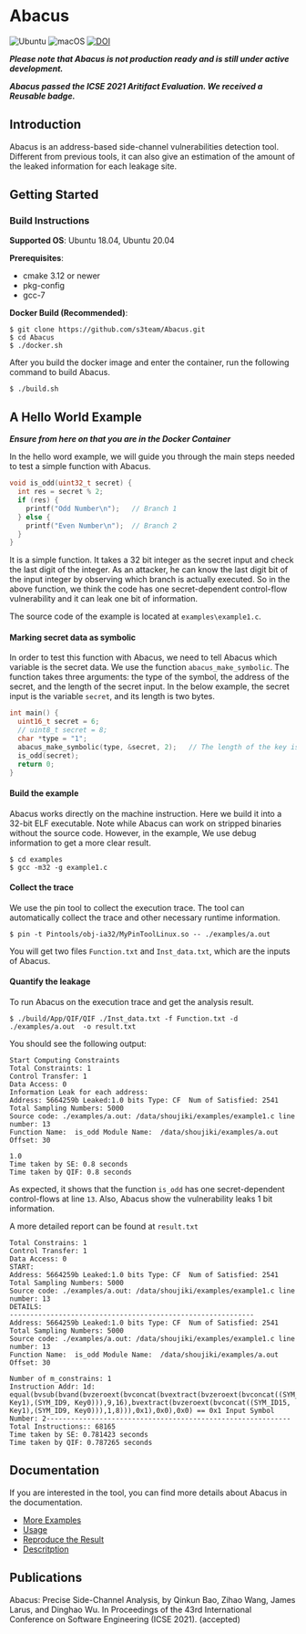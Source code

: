 # Abacus

![Ubuntu](https://github.com/s3team/Abacus/workflows/Ubuntu/badge.svg)
![macOS](https://github.com/s3team/Abacus/workflows/macOS/badge.svg)
[![DOI](https://zenodo.org/badge/328747019.svg)](https://zenodo.org/badge/latestdoi/328747019)

***Please note that Abacus is not production ready and is still under active development.***

***Abacus passed the ICSE 2021 Aritifact Evaluation. We received a Reusable badge.***

## Introduction

Abacus is an address-based side-channel vulnerabilities detection tool. Different from previous tools, it can also 
give an estimation of the amount of the leaked information for each leakage site.

## Getting Started

### Build Instructions
**Supported OS**: Ubuntu 18.04, Ubuntu 20.04

**Prerequisites**: 
-  cmake 3.12 or newer
-  pkg-config
-  gcc-7

**Docker Build (Recommended)**:
~~~~{.sh}
$ git clone https://github.com/s3team/Abacus.git
$ cd Abacus
$ ./docker.sh
~~~~

After you build the docker image and enter the container, run the
following command to build Abacus.
~~~~{.sh}
$ ./build.sh
~~~~

## A Hello World Example
***Ensure from here on that you are in the Docker Container***

In the hello word example, we will guide you through the main steps needed to test a simple function
with Abacus.


```C
void is_odd(uint32_t secret) {
  int res = secret % 2;        
  if (res) {             
    printf("Odd Number\n");   // Branch 1
  } else {
    printf("Even Number\n");  // Branch 2
  }
}
```
It is a simple function. It takes a 32 bit integer as the secret input and check the last digit
of the integer. As an attacker, he can know the last digit bit of the input integer by observing
which branch is actually executed. So in the above function, we think the code has one 
secret-dependent control-flow vulnerability and it can leak one bit of information. 

The source code of the example is located at `examples\example1.c`.

#### Marking secret data as symbolic
In order to test this function with Abacus, we need to tell Abacus which variable is the secret
data. We use the function `abacus_make_symbolic`. The function takes three arguments: the type of
the symbol, the address of the secret, and the length of the secret input. In the below example,
the secret input is the variable `secret`, and its length is two bytes.

```C
int main() {
  uint16_t secret = 6;
  // uint8_t secret = 8;
  char *type = "1";
  abacus_make_symbolic(type, &secret, 2);   // The length of the key is two bytes
  is_odd(secret);
  return 0;
}
```

#### Build the example
Abacus works directly on the machine instruction. Here we build it into a 32-bit ELF executable.
Note while Abacus can work on stripped binaries without the source code. However, in the example, 
We use debug information to get a more clear result.

~~~~{.sh}
$ cd examples
$ gcc -m32 -g example1.c
~~~~

#### Collect the trace
We use the pin tool to collect the execution trace. The tool can automatically collect the trace and other
necessary runtime information.
~~~~{.sh}
$ pin -t Pintools/obj-ia32/MyPinToolLinux.so -- ./examples/a.out 
~~~~
You will get two files `Function.txt` and `Inst_data.txt`, which are the inputs of Abacus.

#### Quantify the leakage 
To run Abacus on the execution trace and get the analysis result.
~~~~{.sh}
$ ./build/App/QIF/QIF ./Inst_data.txt -f Function.txt -d ./examples/a.out  -o result.txt
~~~~

You should see the following output:
```
Start Computing Constraints
Total Constraints: 1
Control Transfer: 1
Data Access: 0
Information Leak for each address:
Address: 5664259b Leaked:1.0 bits Type: CF  Num of Satisfied: 2541 Total Sampling Numbers: 5000
Source code: ./examples/a.out: /data/shoujiki/examples/example1.c line number: 13
Function Name:  is_odd Module Name:  /data/shoujiki/examples/a.out Offset: 30

1.0
Time taken by SE: 0.8 seconds
Time taken by QIF: 0.8 seconds
```
As expected, it shows that the function `is_odd` has one secret-dependent control-flows at line `13`.
Also, Abacus show the vulnerability leaks 1 bit information.

A more detailed report can be found at `result.txt`

```
Total Constrains: 1
Control Transfer: 1
Data Access: 0
START:
Address: 5664259b Leaked:1.0 bits Type: CF  Num of Satisfied: 2541 Total Sampling Numbers: 5000
Source code: ./examples/a.out: /data/shoujiki/examples/example1.c line number: 13
DETAILS:
------------------------------------------------------------
Address: 5664259b Leaked:1.0 bits Type: CF  Num of Satisfied: 2541 Total Sampling Numbers: 5000
Source code: ./examples/a.out: /data/shoujiki/examples/example1.c line number: 13
Function Name:  is_odd Module Name:  /data/shoujiki/examples/a.out Offset: 30

Number of m_constrains: 1
Instruction Addr: 1d: equal(bvsub(bvand(bvzeroext(bvconcat(bvextract(bvzeroext(bvconcat((SYM_ID15, Key1),(SYM_ID9, Key0))),9,16),bvextract(bvzeroext(bvconcat((SYM_ID15, Key1),(SYM_ID9, Key0))),1,8))),0x1),0x0),0x0) == 0x1 Input Symbol Number: 2------------------------------------------------------------
Total Instructions:: 68165
Time taken by SE: 0.781423 seconds
Time taken by QIF: 0.787265 seconds
```

## Documentation
If you are interested in the tool, you can find more details about Abacus in the documentation.
* [More Examples](https://github.com/s3team/Abacus/blob/main/docs/examples.md)
* [Usage](https://github.com/s3team/Abacus/blob/main/docs/usage.md)
* [Reproduce the Result](https://github.com/s3team/Abacus/blob/main/docs/result.md)
* [Descritption](https://github.com/s3team/Abacus/blob/main/docs/description.md)

## Publications
Abacus: Precise Side-Channel Analysis, by Qinkun Bao, Zihao Wang, James Larus, and Dinghao Wu. In Proceedings of the 43rd International Conference on Software Engineering (ICSE 2021). (accepted)
